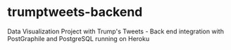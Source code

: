 # trumptweets-backend

Data Visualization Project with Trump's Tweets - Back end integration with PostGraphile and PostgreSQL running on Heroku

